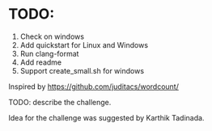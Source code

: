 # TODO:
1. Check on windows
2. Add quickstart for Linux and Windows
3. Run clang-format
4. Add readme
5. Support create_small.sh for windows

Inspired by https://github.com/juditacs/wordcount/

TODO: describe the challenge.

Idea for the challenge was suggested by Karthik Tadinada.
